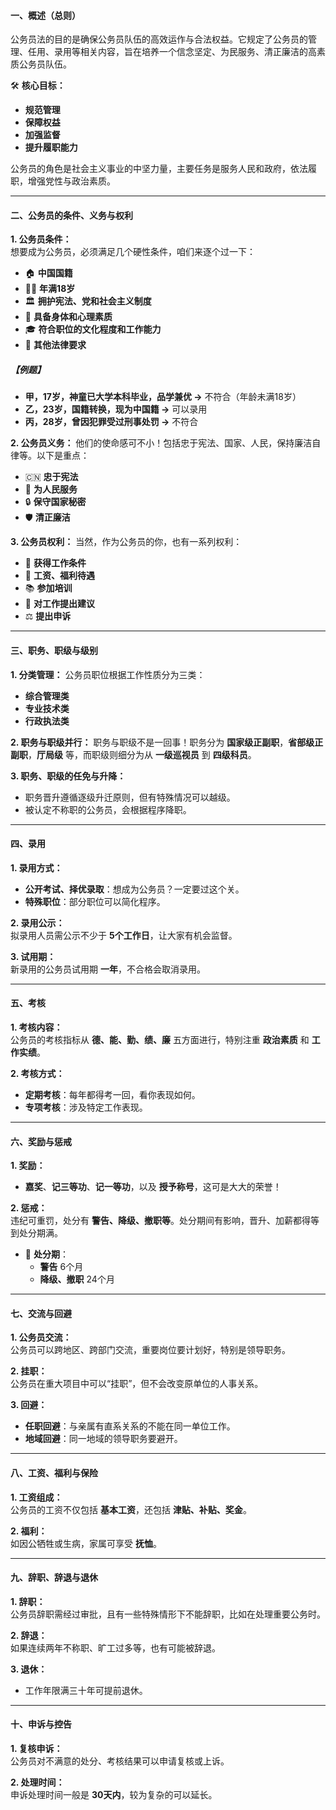 
#### 一、概述（总则）
公务员法的目的是确保公务员队伍的高效运作与合法权益。它规定了公务员的管理、任用、录用等相关内容，旨在培养一个信念坚定、为民服务、清正廉洁的高素质公务员队伍。

🛠 **核心目标：**
- **规范管理**  
- **保障权益**  
- **加强监督**  
- **提升履职能力**

公务员的角色是社会主义事业的中坚力量，主要任务是服务人民和政府，依法履职，增强党性与政治素质。

---

#### 二、公务员的条件、义务与权利

**1. 公务员条件：**  
想要成为公务员，必须满足几个硬性条件，咱们来逐个过一下：

- 🏠 **中国国籍**  
- 🧑‍🎓 **年满18岁**  
- 🏛 **拥护宪法、党和社会主义制度**  
- 💪 **具备身体和心理素质**  
- 🎓 **符合职位的文化程度和工作能力**  
- 👔 **其他法律要求**  

##### 【例题】
- **甲，17岁，神童已大学本科毕业，品学兼优 →** 不符合（年龄未满18岁）
- **乙，23岁，国籍转换，现为中国籍 →** 可以录用
- **丙，28岁，曾因犯罪受过刑事处罚 →** 不符合

**2. 公务员义务：**
他们的使命感可不小！包括忠于宪法、国家、人民，保持廉洁自律等。以下是重点：
- 🇨🇳 **忠于宪法**  
- 👥 **为人民服务**  
- 🔒 **保守国家秘密**  
- 🛡 **清正廉洁**

**3. 公务员权利：**
当然，作为公务员的你，也有一系列权利：
- 💼 **获得工作条件**  
- 💸 **工资、福利待遇**  
- 📚 **参加培训**  
- 💬 **对工作提出建议**  
- ⚖ **提出申诉**  

---

#### 三、职务、职级与级别

**1. 分类管理：**
公务员职位根据工作性质分为三类：
- **综合管理类**  
- **专业技术类**  
- **行政执法类**

**2. 职务与职级并行：**
职务与职级不是一回事！职务分为 **国家级正副职**，**省部级正副职**，**厅局级** 等，而职级则细分为从 **一级巡视员** 到 **四级科员**。

**3. 职务、职级的任免与升降：**
- 职务晋升遵循逐级升迁原则，但有特殊情况可以越级。
- 被认定不称职的公务员，会根据程序降职。

---

#### 四、录用

**1. 录用方式：**  
- **公开考试、择优录取**：想成为公务员？一定要过这个关。
- **特殊职位**：部分职位可以简化程序。

**2. 录用公示：**  
拟录用人员需公示不少于 **5个工作日**，让大家有机会监督。

**3. 试用期：**  
新录用的公务员试用期 **一年**，不合格会取消录用。

---

#### 五、考核

**1. 考核内容：**  
公务员的考核指标从 **德、能、勤、绩、廉** 五方面进行，特别注重 **政治素质** 和 **工作实绩**。

**2. 考核方式：**  
- **定期考核**：每年都得考一回，看你表现如何。
- **专项考核**：涉及特定工作表现。

---

#### 六、奖励与惩戒

**1. 奖励：**
- **嘉奖**、**记三等功**、**记一等功**，以及 **授予称号**，这可是大大的荣誉！

**2. 惩戒：**  
违纪可重罚，处分有 **警告、降级、撤职等**。处分期间有影响，晋升、加薪都得等到处分期满。

- 📆 **处分期**：  
  - **警告** 6个月  
  - **降级、撤职** 24个月

---

#### 七、交流与回避

**1. 公务员交流：**  
公务员可以跨地区、跨部门交流，重要岗位要计划好，特别是领导职务。

**2. 挂职：**  
公务员在重大项目中可以“挂职”，但不会改变原单位的人事关系。

**3. 回避：**  
- **任职回避**：与亲属有直系关系的不能在同一单位工作。
- **地域回避**：同一地域的领导职务要避开。

---

#### 八、工资、福利与保险

**1. 工资组成：**  
公务员的工资不仅包括 **基本工资**，还包括 **津贴、补贴、奖金**。

**2. 福利：**  
如因公牺牲或生病，家属可享受 **抚恤**。

---

#### 九、辞职、辞退与退休

**1. 辞职：**  
公务员辞职需经过审批，且有一些特殊情形下不能辞职，比如在处理重要公务时。

**2. 辞退：**  
如果连续两年不称职、旷工过多等，也有可能被辞退。

**3. 退休：**  
- 工作年限满三十年可提前退休。

---

#### 十、申诉与控告

**1. 复核申诉：**  
公务员对不满意的处分、考核结果可以申请复核或上诉。

**2. 处理时间：**  
申诉处理时间一般是 **30天内**，较为复杂的可以延长。
